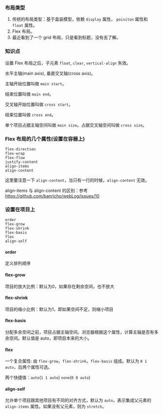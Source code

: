 ### 布局类型
1. 传统的布局类型：基于盒装模型，依赖 `display` 属性， `poisiton` 属性和 `float` 属性。
2. Flex 布局。
3. 最近看到了一个 grid 布局，只是看到标题，没有去了解。

### 知识点

设置 Flex 布局之后，子元素 `float`, `clear`, `vertical-align` 失效。

水平主轴(main axis), 垂直交叉轴(cross axis)。

主轴开始位置叫做 `main start`。

结束位置叫做 `main end`。

交叉轴开始位置叫做 `cross start`。

结束位置叫做 `cross end`。

单个项目占据主轴空间叫做 `main size`。占据交叉轴空间叫做 `cross size`。

### Flex 布局的几个属性(设置在容器上)

```
flex-direction
flex-wrap
flex-flow
justify-content
align-items
align-content
```

这里要注意一下 `align-content`，当只有一行的时候，`align-content` 无效。

align-items 与 align-content 的区别：参考 https://github.com/banricho/webLog/issues/10

### 设置在项目上

```
order
flex-grow
flex-shrink
flex-basis
flex
align-self
```

#### order

定义排列顺序

#### flex-grow

项目的放大比例：默认为0，如果存在剩余空间，也不放大

#### flex-shrink

项目的缩小比例：默认为1，即如果空间不足，则缩小项目

#### flex-basis

分配多余空间之前，项目占据主轴空间。浏览器根据这个属性，计算主轴是否有多余空间。默认值是 auto，即项目本来的大小。

#### flex

一个复合属性: 由 `flex-grow`，`flex-shrink`，`flex-basis` 组成。默认为 `0 1 auto`，后两个属性可选。

两个快捷值：`auto`(`1 1 auto`) `none`(`0 0 auto`)

#### align-self

允许单个项目跟其他项目有不同的对齐方式，默认为 `auto`，表示集成父元素的 `align-items` 属性。如果没有父元素，则为 `stretch`。
